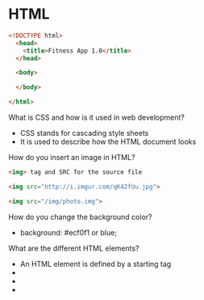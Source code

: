 # HTML

``` HTML
<!DOCTYPE html>
  <head>
    <title>Fitness App 1.0</title>
  </head>

  <body>

  </body>

</html>
```

What is CSS and how is it used in web development?
- CSS stands for cascading style sheets
- It is used to describe how the HTML document looks

How do you insert an image in HTML?   

``` HTML
<img> tag and SRC for the source file  

<img src="http://i.imgur.com/qK42fUu.jpg">

<img src="/img/photo.img">
```

How do you change the background color?   
- background: #ecf0f1 or blue;


What are the different HTML elements?
- An HTML element is defined by a starting tag
- <head>
- <body>
- <Title>
- <br>
- <p>
- <div>
- <h1>

HTML Tags
- not all of them come in pairs!
- <br>

What is the use of DOCTYPE in HTML?   
- The <!DOCTYPE> declaration is not an HTML tag; it is an instruction to the web browser about what version of HTML the page is written in
- <!DOCTYPE html>

How could you create a button with HTML?   

``` HTML
<button type=”button”> Click me</button>
```


How do you comment in HTML?
``` HTML
<!—comment-->   
```

## Javascript

How do you create a variable in JavaScript?
- ‘var’ = whatever you want to variable to be assigned to

``` JavaScript
var name = ‘leet’
```

What do you use JavaScript for?
- In web pages, makes things responsive (hover, drag, clickable)

What is a stored procedure?
- Stored procedures are a batch of SQL statements that can be executed in a couple of ways. Most major DBMs support stored procedures
- It is a set of pre-compiled SQL statements, it is stored in the database

What is the difference between "==" and "===" in Javascript?
- === strictly equality comparison
  - No type conversion is done, datatypes and their respective values must be the same
- == abstract equality comparison
  - will compare for equality after doing any necessary type conversions

What is the difference between == and .equals()?
- == is a reference comparison( based on memory addresses)
- .equals() compares the actual values in the objects

What are undeclared variable in JavaScript?
- Variables that have been declared without the keyword ‘var’

What does the "$" mean in JQuery?   
- It’s an alias to JQuery, the JQuery object
- $("#id") or jQuery("#id") is the same.
